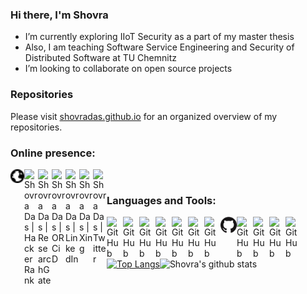 ### Hi there, I'm Shovra
+ I’m currently exploring IIoT Security as a part of my master thesis
+ Also, I am teaching Software Service Engineering and Security of Distributed Software at TU Chemnitz
+ I’m looking to collaborate on open source projects

### Repositories
Please visit [shovradas.github.io](https://shovradas.github.io/) for an organized overview of my repositories.


### Online presence:
[<img align="left" alt="www.shovradas.com" width="22px" src="https://raw.githubusercontent.com/iconic/open-iconic/master/svg/globe.svg" />][website]
[<img align="left" alt="Shovra Das | HackerRank" width="22px" src="https://simpleicons.org/icons/hackerrank.svg" />][hackerrank]
[<img align="left" alt="Shovra Das | ResearchGate" width="22px" src="https://simpleicons.org/icons/researchgate.svg" />][rg]
[<img align="left" alt="Shovra Das | ORCiD" width="22px" src="https://cdn.jsdelivr.net/npm/simple-icons@v3/icons/orcid.svg" />][orcid]
[<img align="left" alt="Shovra Das | LinkedIn" width="22px" src="https://cdn.jsdelivr.net/npm/simple-icons@v3/icons/linkedin.svg" />][linkedin]
[<img align="left" alt="Shovra Das | Xing" width="22px" src="https://cdn.jsdelivr.net/npm/simple-icons@v3/icons/xing.svg" />][xing]
[<img align="left" alt="Shovra Das | Twitter" width="22px" src="https://cdn.jsdelivr.net/npm/simple-icons@v3/icons/twitter.svg" />][twitter]

<br/>

### Languages and Tools:
[<img align="left" alt="GitHub" width="26px" src="https://simpleicons.org/icons/python.svg" />][github]
[<img align="left" alt="GitHub" width="26px" src="https://simpleicons.org/icons/nodedotjs.svg" />][github]
[<img align="left" alt="GitHub" width="26px" src="https://simpleicons.org/icons/csharp.svg" />][github]
[<img align="left" alt="GitHub" width="26px" src="https://cdn-icons-png.flaticon.com/512/152/152760.png" />][github]
[<img align="left" alt="GitHub" width="26px" src="https://simpleicons.org/icons/postgresql.svg" />][github]
[<img align="left" alt="GitHub" width="26px" src="https://simpleicons.org/icons/mongodb.svg" />][github]
[<img align="left" alt="GitHub" width="26px" src="https://simpleicons.org/icons/angularjs.svg" />][github]
[<img align="left" alt="GitHub" width="26px" src="https://raw.githubusercontent.com/github/explore/78df643247d429f6cc873026c0622819ad797942/topics/github/github.png" />][github]
[<img align="left" alt="GitHub" width="26px" src="https://simpleicons.org/icons/bitbucket.svg" />][github]
[<img align="left" alt="GitHub" width="26px" src="https://simpleicons.org/icons/gitlab.svg" />][github]
[<img align="left" alt="GitHub" width="26px" src="https://simpleicons.org/icons/jirasoftware.svg" />][github]
[<img align="left" alt="GitHub" width="26px" src="https://simpleicons.org/icons/slack.svg" />][github]

<br/>
<br/>

[![Top Langs](https://github-readme-stats.vercel.app/api/top-langs/?username=shovradas&layout=compact&hide_border=true&hide=html,css)](https://shovradas.github.io)![Shovra's github stats](https://github-readme-stats.vercel.app/api?username=shovradas&show_icons=true&count_private=true&hide_border=true)


<!-- Definitions -->
[website]: http://www.shovradas.com
[hackerrank]: https://www.hackerrank.com/shovradas
[twitter]: https://twitter.com/shovradas
[linkedin]: https://linkedin.com/in/shovradas
[xing]: https://www.xing.com/profile/Shovra_Das
[orcid]: https://orcid.org/0000-0002-8505-9014
[rg]: https://www.researchgate.net/profile/Shovra_Das
[github]: https://shovradas.github.io

<!--
- 🔭 I’m currently working on ...
- 🌱 I’m currently learning ...
- 👯 I’m looking to collaborate on ...
- 🤔 I’m looking for help with ...
- 💬 Ask me about ...
- 📫 How to reach me: ...
- 😄 Pronouns: ...
- ⚡ Fun fact: ...
-->